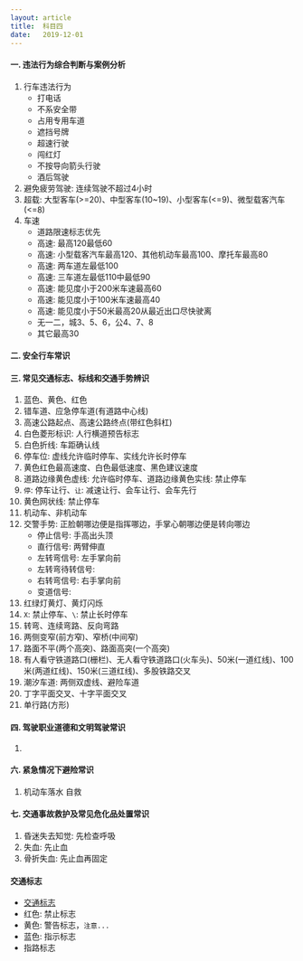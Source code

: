 ```yaml
---
layout: article
title:  科目四
date:   2019-12-01
---
```


#### 一. 违法行为综合判断与案例分析

1. 行车违法行为
    * 打电话
    * 不系安全带
    * 占用专用车道
    * 遮挡号牌
    * 超速行驶
    * 闯红灯
    * 不按导向箭头行驶
    * 酒后驾驶
2. 避免疲劳驾驶: 连续驾驶不超过4小时
3. 超载: 大型客车(>=20)、中型客车(10~19)、小型客车(<=9)、微型载客汽车(<=8)
4. 车速
    * 道路限速标志优先
    * 高速: 最高120最低60
    * 高速: 小型载客汽车最高120、其他机动车最高100、摩托车最高80
    * 高速: 两车道左最低100
    * 高速: 三车道左最低110中最低90
    * 高速: 能见度小于200米车速最高60
    * 高速: 能见度小于100米车速最高40
    * 高速: 能见度小于50米最高20从最近出口尽快驶离
    * 无一二，城3、5、6，公4、7、8
    * 其它最高30

#### 二. 安全行车常识

#### 三. 常见交通标志、标线和交通手势辨识

1. 蓝色、黄色、红色
2. 错车道、应急停车道(有道路中心线)
3. 高速公路起点、高速公路终点(带红色斜杠)
4. 白色菱形标识: 人行横道预告标志
5. 白色折线: 车距确认线
6. 停车位: 虚线允许临时停车、实线允许长时停车
7. 黄色红色最高速度、白色最低速度、黑色建议速度
8. 道路边缘黄色虚线: 允许临时停车、道路边缘黄色实线: 禁止停车
9. `停`: 停车让行、`让`: 减速让行、会车让行、会车先行
10. 黄色网状线: 禁止停车
11. 机动车、非机动车
12. 交警手势: 正脸朝哪边便是指挥哪边，手掌心朝哪边便是转向哪边
    * 停止信号: 手高出头顶
    * 直行信号: 两臂伸直
    * 左转弯信号: 左手掌向前
    * 左转弯待转信号:
    * 右转弯信号: 右手掌向前
    * 变道信号: 
13. 红绿灯黄灯、黄灯闪烁
14. `X`: 禁止停车、`\`: 禁止长时停车
15. 转弯、连续弯路、反向弯路
16. 两侧变窄(前方窄)、窄桥(中间窄)
17. 路面不平(两个高突)、路面高突(一个高突)
18. 有人看守铁道路口(栅栏)、无人看守铁道路口(火车头)、50米(一道红线)、100米(两道红线)、150米(三道红线)、多股铁路交叉
19. 潮汐车道: 两侧双虚线、避险车道
20. 丁字平面交叉、十字平面交叉
21. 单行路(方形)

#### 四. 驾驶职业道德和文明驾驶常识

1. 

#### 六. 紧急情况下避险常识

1. 机动车落水 自救

#### 七. 交通事故救护及常见危化品处置常识

1. 昏迷失去知觉: 先检查呼吸
2. 失血: 先止血
3. 骨折失血: 先止血再固定

#### 交通标志

* [交通标志](https://www.jiakaobaodian.com/sign/)
* 红色: 禁止标志
* 黄色: 警告标志，`注意...`
* 蓝色: 指示标志
* 指路标志
